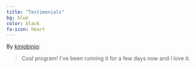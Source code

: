 ```yaml
---
title: "Testimonials"
bg: blue
color: black
fa-icon: heart
---
```


By [kinjobinjo](http://www.reddit.com/r/FIFA/comments/2stcv5/futbin_watcher_a_simple_program_to_monitor/cnymyj8):  
> Cool program! I've been running it for a few days now and I love it.
